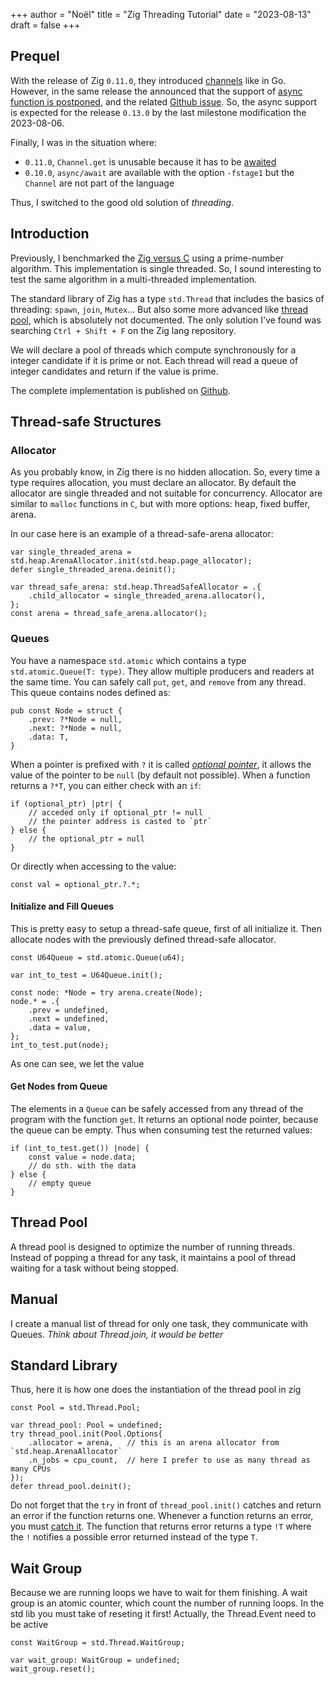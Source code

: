 +++
author = "Noël"
title = "Zig Threading Tutorial"
date = "2023-08-13"
draft = false
+++

## Prequel

With the release of Zig `0.11.0`, they introduced [channels](https://ziglang.org/documentation/0.11.0/std/#A;std:event.Channel)
like in Go. However, in the same release the announced that the support of
[async function is postponed](https://ziglang.org/documentation/0.11.0/#Async-Functions), and the related
[Github issue](https://github.com/ziglang/zig/issues/6025). So, the async support is expected for the release `0.13.0` by the
last milestone modification the 2023-08-06.

Finally, I was in the situation where:

* `0.11.0`, `Channel.get` is unusable because it has to be [awaited](https://ziglang.org/documentation/0.11.0/std/#A;std:event.Channel.get)
* `0.10.0`, `async/await` are available with the option `-fstage1` but the `Channel` are not part of the language

Thus, I switched to the good old solution of _threading_.

## Introduction

Previously, I benchmarked the [Zig versus C](https://noelmrtn.fr/posts/zig_and_c/) using a prime-number algorithm. This implementation
is single threaded. So, I sound interesting to test the same algorithm in a multi-threaded implementation.

The standard library of Zig has a type `std.Thread` that includes the basics of threading: `spawn`, `join`, `Mutex`... But also some
more advanced like [thread pool](https://ziglang.org/documentation/0.11.0/std/#A;std:Thread.Pool), which is absolutely not documented.
The only solution I've found was searching `Ctrl + Shift + F` on the Zig lang repository.

We will declare a pool of threads which compute synchronously for a integer candidate if it is prime or not. Each thread will read a
queue of integer candidates and return if the value is prime.

The complete implementation is published on [Github](https://github.com/NoelM/zig-playground/tree/main/prime_numbers_parallel).

## Thread-safe Structures

### Allocator

As you probably know, in Zig there is no hidden allocation. So, every time a type requires allocation, you must declare an allocator.
By default the allocator are single threaded and not suitable for concurrency. Allocator are similar to `malloc` functions in `C`, but
with more options: heap, fixed buffer, arena.

In our case here is an example of a thread-safe-arena allocator:

```zig
var single_threaded_arena = std.heap.ArenaAllocator.init(std.heap.page_allocator);
defer single_threaded_arena.deinit();

var thread_safe_arena: std.heap.ThreadSafeAllocator = .{
    .child_allocator = single_threaded_arena.allocator(),
};
const arena = thread_safe_arena.allocator();
```

### Queues

You have a namespace `std.atomic` which contains a type `std.atomic.Queue(T: type)`. They allow multiple producers and readers at the
same time. You can safely call `put`, `get`, and `remove` from any thread. This queue contains nodes defined as:

```zig
pub const Node = struct {
    .prev: ?*Node = null,
    .next: ?*Node = null,
    .data: T,
}
```

When a pointer is prefixed with `?` it is called [_optional pointer_](https://ziglang.org/documentation/0.11.0/#Optional-Pointers),
it allows the value of the pointer to be `null` (by default not possible). When a function returns a `?*T`, you can either check
with an `if`:

```zig
if (optional_ptr) |ptr| {
    // acceded only if optional_ptr != null
    // the pointer address is casted to `ptr`
} else {
    // the optional_ptr = null
}
```

Or directly when accessing to the value:

```zig
const val = optional_ptr.?.*;
```

#### Initialize and Fill Queues

This is pretty easy to setup a thread-safe queue, first of all initialize it. Then allocate nodes with the previously defined
thread-safe allocator.

```zig
const U64Queue = std.atomic.Queue(u64);

var int_to_test = U64Queue.init();

const node: *Node = try arena.create(Node);
node.* = .{
    .prev = undefined,
    .next = undefined,
    .data = value,
};
int_to_test.put(node);
```
As one can see, we let the value 

#### Get Nodes from Queue

The elements in a `Queue` can be safely accessed from any thread of the program with the function `get`. It returns
an optional node pointer, because the queue can be empty. Thus when consuming test the returned values:

```zig
if (int_to_test.get()) |node| {
    const value = node.data;
    // do sth. with the data
} else {
    // empty queue
}
```

## Thread Pool

A thread pool is designed to optimize the number of running threads. Instead of popping a thread for any task, it maintains
a pool of thread waiting for a task without being stopped.

## Manual

I create a manual list of thread for only one task, they communicate with Queues.
_Think about Thread.join, it would be better_

## Standard Library

Thus, here it is how one does the instantiation of the thread pool in zig

```zig
const Pool = std.Thread.Pool;

var thread_pool: Pool = undefined;
try thread_pool.init(Pool.Options{
    .allocator = arena,   // this is an arena allocator from `std.heap.ArenaAllocator`
    .n_jobs = cpu_count,  // here I prefer to use as many thread as many CPUs
});
defer thread_pool.deinit();
```

Do not forget that the `try` in front of `thread_pool.init()` catches and return an error
if the function returns one. Whenever a function returns an error, you must [catch it](https://ziglearn.org/chapter-1/#errors).
The function that returns error returns a type `!T` where the `!` notifies a possible error returned instead of the type `T`.

## Wait Group

Because we are running loops we have to wait for them finishing. A wait group is an atomic counter, which count the number of
running loops. In the std lib you must take of reseting it first! Actually, the Thread.Event need to be active

```zig
const WaitGroup = std.Thread.WaitGroup;

var wait_group: WaitGroup = undefined;
wait_group.reset();
```
